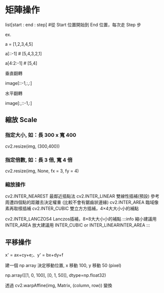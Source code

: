 # 矩陣操作

list[start : end : step] #從 Start 位置開始到 End 位置，每次走 Step 步

ex.

a = [1,2,3,4,5]

a[::-1] # [5,4,3,2,1]

a[4:2:-1] # [5,4]

垂直翻轉

image[::-1,:,:]  

水平翻轉

image[:,::-1,:]

## 縮放 Scale

### 指定大小, 如：長 300 x 寬 400

cv2.resize(img, (300,400))

### 指定倍數, 如：長 3 倍, 寬 4 倍

cv2.resize(img, None, fx = 3, fy = 4)

### 縮放操作

cv2.INTER_NEAREST 最鄰近插點法
cv2.INTER_LINEAR 雙線性插補(預設)
參考周遭四個點的距離去決定權重 (比較不會有鋸齒狀邊緣) 
cv2.INTER_AREA 臨域像素再取樣插補
cv2.INTER_CUBIC 雙立⽅方插補，4×4⼤大⼩小的補點

cv2.INTER_LANCZOS4 Lanczos插補，8×8⼤大⼩小的補點 :::info 縮小建議用 INTER_AREA 放大建議用 INTER_CUBIC or INTER_LINEARINTER_AREA :::

## 平移操作

x' = ax+cy+e;、y' = bx+dy+f

建一個 np array 決定移動位置, x 移動 100, y 移動 50 (pixel)

 np.array([[1, 0, 100],
 [0, 1, 50]], dtype=np.float32)
 
透過 cv2.warpAffine(img, Matrix, (column, row)) 變換

